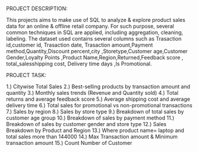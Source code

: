 PROJECT DESCRIPTION:

This projects aims to make use of SQL to analyze & explore product sales data for an online & offline retail company. For such purpose, several common techniques in SQL are applied, including aggregation, cleaning, labeling. The dataset used contains several columns such as Trasaction id,customer id, Trasaction date, Trasaction amount,Payment method,Quantity,Discount percent,city ,Storetype,Customer age,Customer Gender,Loyalty Points ,Product Name,Region,Returned,Feedback score , total_salesshipping cost, Delivery time days ,Is Promotional. 

PROJECT TASK:

1.) Citywise Total Sales
2.) Best-selling products by transaction amount and quantity
3.) Monthly sales trends (Revenue and Quantity sold)
4.) Total returns and average feedback score
5.) Average shipping cost and average delivery time
6.) Total sales for promotional vs non-promotional transactions
7.) Sales by region
8.) Sales by store type
9.) Breakdown of total sales by customer age group
10.) Breakdown of sales by payment method
11.) Breakdown of sales by customer gender and store type
12.) Sales Breakdown by Product and Region
13.) Where product name= laptop and total sales more than 144000
14.) Max Transaction amount & Minimum transaction amount
15.) Count Number of Customer
